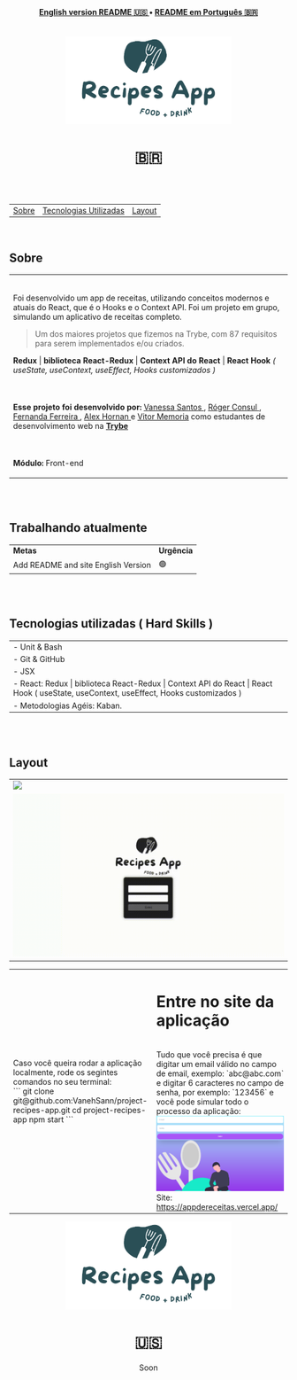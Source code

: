 <div align="center">
  <b>
    <a href="#----">English version README 🇺🇸 </a> •
    <a href="#--">README em Português 🇧🇷</a>
  </b>
</div>
<br>
<br>
<div align="center">
 <img src="/logo.png" alt="recipes app project logo" width="300px"/>
  <br>
 <h1> 🇧🇷 </h1> 
</div> 
<br>
<br>
<section>
  <table align="center">
   <tr><p align="center">
    <b>
      <td> <a href="#----sobre--">Sobre</a></td> 
      <td>  <a href="#tecnologias-utilizadas--hard-skills-">Tecnologias Utilizadas</a></td> 
      <td>  <a href="#layout">Layout</a></td>
     </b>
    </p>
   </tr>
  </table>
<br>
<div>
  <h2 align="left">
    Sobre
  </h2>
  <table>
    <tr>
      <td><br>
        <p align="left">Foi desenvolvido um app de receitas, utilizando conceitos modernos e atuais do React, que é o Hooks e o Context API. Foi um projeto em grupo, simulando um aplicativo de receitas completo.
        </p>
        <blockquote>
          Um dos maiores projetos que fizemos na Trybe, com 87 requisitos para serem implementados e/ou criados.
          </blockquote>
          <!--          <p> Uma ótima simulação, com direito a login, favoritar e desfavoritar receitas, página de receita feitas, com direito a uma checklist, página de pesquisas e filtragens por categorias.</p> -->
          <p align="left"><b>Redux</b> | <b>biblioteca React-Redux</b> | <b>Context API do React</b> | <b>React Hook</b> <i>( useState, useContext, useEffect, Hooks customizados )</i>
          </p>
    </tr>
    <tr>
      <td><br>
        <p align="left">
          <b>Esse projeto foi desenvolvido por:</b>
          <a href="https://www.linkedin.com/in/vanehsann/" target="_blank"> Vanessa Santos </a>,
          <a href="https://www.linkedin.com/in/rogerconsul/" target="_blank"> Róger Consul </a>,
          <a href="https://www.linkedin.com/in/fefcufe/" target="_blank"> Fernanda Ferreira </a>,
          <a href="https://www.linkedin.com/in/alex-horman-510094226/" target="_blank"> Alex Hornan </a> e
          <a href="https://www.linkedin.com/in/vitormemoria/" target="_blank"> Vitor Memoria</a>
          como estudantes de desenvolvimento web na <b><a href="https://www.betrybe.com/" target="_blank"> Trybe </a></b>
        </p>
      </td>
    <tr>
    <tr>
      <td><br>
        <p align="left">
          <b>Módulo:</b> Front-end
        </p>
      </td>
    </tr>

  </table>
</div>
<br>
<br>

<div>
   <h2>Trabalhando atualmente</h2>
   <table>
  <tr>
    <td>
      <b>Metas</b>
    </td>
    <td>
      <b>Urgência</b>
    </td>
  </tr>
     <tr>
    <td>Add README and site English Version</td>
    <td>🟢</td>
  </tr>

</table></div>

<br>
<br>


<div>
    <h2 align="left">
Tecnologias utilizadas ( Hard Skills )
</h2>
    <table>
      
 <tr><td>
 - Unit & Bash
 </tr></td> 
 <tr><td> 
     - Git & GitHub
 </tr></td> 
 <tr><td> 
 - JSX
 </td></tr> 
  <tr><td> 
 - React: Redux | biblioteca React-Redux  | Context API do React | React Hook ( useState, useContext, useEffect, Hooks customizados )
 </td></tr>
   <tr><td> 
 - Metodologias Agéis: Kaban.
 </td></tr>
    </table>
  </div>
  
<br>
<br>
<div>
    <h2 align="left">
Layout
</h2>
 <table>  
 <tr>
  <td><img src="./recording2_2_-_1_.gif" /></td></tr>
 <tr><td> 
<img src="./recording1_1_-_1_.gif" />
 </td></tr> 
    </table>
  </div>
  </section>
  <table align="center">
   <tr><p align="center">
    <b>
      <td> Caso você queira rodar a  aplicação localmente, rode os segintes comandos no seu terminal:
      <br>
       ```
        git clone git@github.com:VanehSann/project-recipes-app.git
        cd project-recipes-app
        npm start
        ```
      </td> 
      <td> <h1>Entre no site da aplicação</h1>
        <br>
        Tudo que você precisa é que digitar um email válido no campo de email, exemplo: `abc@abc.com` e digitar 6 caracteres no campo de senha, por exemplo: `123456` e você pode simular todo o processo da aplicação:
        <img src="/demo.png" />
        <br>
       Site: <a href="https://appdereceitas.vercel.app/">https://appdereceitas.vercel.app/</a></td>
     </b>
    </p>
   </tr>
  </table>
<div align="center">
  <img src="/logo.png" alt="recipes app project logo" width="300px"/>
  <br>
  <h1 align="center">  🇺🇸  </h1>
  <p align="center"> Soon </p>
</div>
